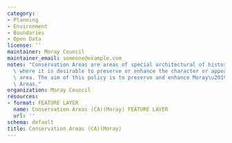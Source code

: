 ```yaml
---
category:
- Planning
- Environment
- Boundaries
- Open Data
license: ''
maintainer: Moray Council
maintainer_email: someone@example.com
notes: "Conservation Areas are areas of special architectural of historic interest\
  \ where it is desirable to preserve or enhance the character or appearance of the\
  \ area. The aim of this policy is to preserve and enhance Moray\u2019s Conservation\
  \ Areas."
organization: Moray Council
resources:
- format: FEATURE LAYER
  name: Conservation Areas (CA)(Moray) FEATURE LAYER
  url: ''
schema: default
title: Conservation Areas (CA)(Moray)
---
```

